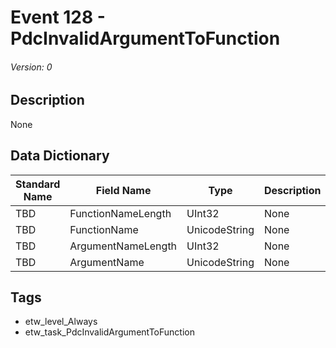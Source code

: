 # Event 128 - PdcInvalidArgumentToFunction
###### Version: 0

## Description
None

## Data Dictionary
|Standard Name|Field Name|Type|Description|Sample Value|
|---|---|---|---|---|
|TBD|FunctionNameLength|UInt32|None|`None`|
|TBD|FunctionName|UnicodeString|None|`None`|
|TBD|ArgumentNameLength|UInt32|None|`None`|
|TBD|ArgumentName|UnicodeString|None|`None`|

## Tags
* etw_level_Always
* etw_task_PdcInvalidArgumentToFunction